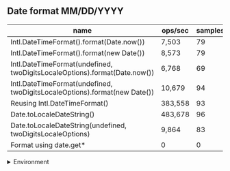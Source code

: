 ## Date format MM/DD/YYYY

|name|ops/sec|samples|
|-|-|-|
|Intl.DateTimeFormat().format(Date.now())|7,503|79|
|Intl.DateTimeFormat().format(new Date())|8,573|79|
|Intl.DateTimeFormat(undefined, twoDigitsLocaleOptions).format(Date.now())|6,768|69|
|Intl.DateTimeFormat(undefined, twoDigitsLocaleOptions).format(new Date())|10,679|94|
|Reusing Intl.DateTimeFormat()|383,558|93|
|Date.toLocaleDateString()|483,678|96|
|Date.toLocaleDateString(undefined, twoDigitsLocaleOptions)|9,864|83|
|Format using date.get*|0|0|


<details>
<summary>Environment</summary>

* __Machine:__ linux x64 | 2 vCPUs | 6.8GB Mem
* __Run:__ Sat Oct 14 2023 01:44:29 GMT+0000 (Coordinated Universal Time)
</details>

<!--
{"environment":{"platform":"linux","arch":"x64","cpus":2,"totalMemory":6.759757995605469},"benchmarks":[{"name":"Intl.DateTimeFormat().format(Date.now())","hz":7503.465663624183,"cycles":6,"stats":{"deviation":0.00010172943594554491,"mean":0.0001332717499925226,"moe":0.000022433093279870858,"rme":16.832594515438938,"sem":0.000011445455755036153,"variance":1.0348878137798724e-8}},{"name":"Intl.DateTimeFormat().format(new Date())","hz":8572.790850830297,"cycles":6,"stats":{"deviation":0.000013103853245021854,"mean":0.00011664812747684698,"moe":0.000002889625401330924,"rme":2.477215420285657,"sem":0.0000014742986741484305,"variance":1.7171096986706977e-10}},{"name":"Intl.DateTimeFormat(undefined, twoDigitsLocaleOptions).format(Date.now())","hz":6767.805603694575,"cycles":4,"stats":{"deviation":0.0002941409005251836,"mean":0.00014775838115889373,"moe":0.00006940439034479559,"rme":46.97154218965133,"sem":0.000035410403237140606,"variance":8.651886936176596e-8}},{"name":"Intl.DateTimeFormat(undefined, twoDigitsLocaleOptions).format(new Date())","hz":10679.377602216862,"cycles":6,"stats":{"deviation":0.00001056425910028682,"mean":0.00009363841576239578,"moe":0.0000021356554522556514,"rme":2.2807471002871327,"sem":0.000001089620128701863,"variance":1.1160357033799287e-10}},{"name":"Reusing Intl.DateTimeFormat()","hz":383557.6666434281,"cycles":5,"stats":{"deviation":0.000004718858846160412,"mean":0.0000026071698911695683,"moe":9.590728208330609e-7,"rme":36.785973329985936,"sem":4.893228677719698e-7,"variance":2.226762880998637e-11}},{"name":"Date.toLocaleDateString()","hz":483677.85909641423,"cycles":3,"stats":{"deviation":1.1489967625589329e-7,"mean":0.000002067491784445449,"moe":2.298472223909668e-8,"rme":1.1117201244532022,"sem":1.1726899101579939e-8,"variance":1.3201935603709088e-14}},{"name":"Date.toLocaleDateString(undefined, twoDigitsLocaleOptions)","hz":9863.529299264215,"cycles":8,"stats":{"deviation":0.00004899988684208724,"mean":0.00010138358894261068,"moe":0.00001054173518484853,"rme":10.397871386083796,"sem":0.000005378436318800271,"variance":2.400988910537354e-9}},{"name":"Format using date.get*","hz":0,"cycles":0,"stats":{"deviation":0,"mean":0,"moe":0,"rme":0,"sem":0,"variance":0}}]}-->
